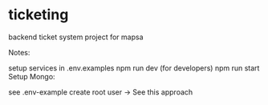 # ticketing
backend ticket system project for mapsa

Notes:

setup services in .env.examples
npm run dev (for developers)
npm run start
Setup Mongo:

see .env-example
create root user -> See this approach
